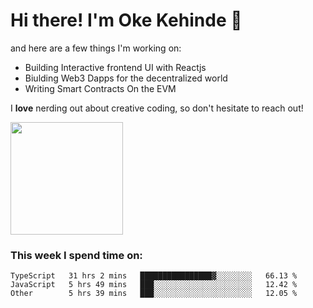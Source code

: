 # Hi there! I'm Oke Kehinde :cowboy_hat_face:

and here are a few things I'm working on:

- Building Interactive frontend UI with Reactjs
- Biulding Web3 Dapps for the decentralized world
- Writing Smart Contracts On the EVM

I **love** nerding out about creative coding, so don't hesitate to reach out!


<img height="180em" src="https://github-readme-stats.vercel.app/api?username=okeken&show_icons=true&hide_border=true&&count_private=true&include_all_commits=true" />

### This week I spend time on:

<!--START_SECTION:waka-->

```text
TypeScript   31 hrs 2 mins   ████████████████▓░░░░░░░░   66.13 %
JavaScript   5 hrs 49 mins   ███░░░░░░░░░░░░░░░░░░░░░░   12.42 %
Other        5 hrs 39 mins   ███░░░░░░░░░░░░░░░░░░░░░░   12.05 %
```

<!--END_SECTION:waka-->
